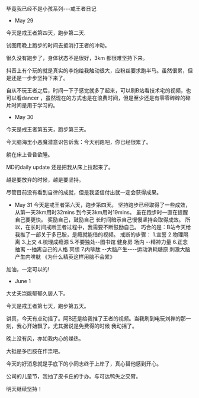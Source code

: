 毕竟我已经不是小孩系列---戒王者日记

+ May 29

今天是戒王者第四天，跑步第二天.

试图用晚上跑步的时间去抵消打王者的冲动。

很久没有跑步了，身体状态不是很好，3km 都很难坚持下来。

抖音上有个玩的就是真实的李炮给我触动很大，应粉丝要求跑半马。虽然很累，但是还是一步步坚持下来了。

自从不玩王者之后，时间一下子感觉就多了起来，可以刷B站看技术宅的视频，也可以看dancer ，虽然现在的方式也是在浪费时间，但是至少还是有零零碎碎的碎片时间是用于学习的。

+ May 30

今天是戒王者第五天，跑步第三天。

今天脑海里小恶魔潜意识告诉我：今天别跑吧，你已经很累了。

躺在床上昏昏欲睡。

MD的daily update 还是把我从床上拉起来了。

越是要放弃的时候，越是要坚持。

尽管目前没有看到自律的成就，但是我坚信付出就一定会获得成果。

+ May 31
今天是戒王者第六天，跑步第四天。
坚持跑步已经取得了一些成效，从第一天3km用时32mins 到今天3km用时19mins。
虽在跑步时一直在提醒自己要更快。
奖励自己，鼓励自己 长时间暗示自己慢慢坚持会取得成效。
所以，在长时间戒断王者过程中，我需要不断鼓励自己。
巧合的是：B站今天给我推了一部关于多巴胺，是瘾就能借的视频。
戒断的步骤：
1.宣誓
2.物理隔离
3.上交
4.梳理成瘾源
5.不要独处--图书馆 健身房  场内 --精神力量
6.正念抽离 --抽离自己的人格 冥想
7.内啡肽 --大脑产生----运动消耗糖原 刺激大脑产生内啡肽  《为什么精英这样用脑不会累》


加油，一定可以的!

+ June 1

大丈夫岂能郁郁久居人下。

今天是戒王者第七天，跑步第五天。

讲真，今天有点动摇了。阿B还是给我推了王者的视频。当我刷到电玩刘禅的那一刻，我心开始飘了。尤其据说是免费得的时候 我动摇了。

晚上没有风，亦如我内心的燥热。

大抵是多巴胺在作祟吧。

今天的好消息就是手底下的小同志终于上岸了，真心替他感到开心。

公司的儿童节，我抽了皮卡丘的手办。与可达鸭失之交臂。

明天继续坚持！